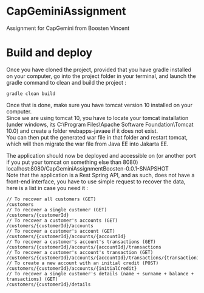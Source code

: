 # CapGeminiAssignment
Assignment for CapGemini from Boosten Vincent

# Build and deploy
Once you have cloned the project, provided that you have gradle installed on your computer, go into the project folder in your terminal, and launch the gradle command to clean and build the project :  
```
gradle clean build
```
Once that is done, make sure you have tomcat version 10 installed on your computer.  
Since we are using tomcat 10, you have to locate your tomcat installation (under windows, its C:\Program Files\Apache Software Foundation\Tomcat 10.0) and create a folder webapps-javaee if it does not exist.  
You can then put the generated war file in that folder and restart tomcat, which will then migrate the war file from Java EE into Jakarta EE.
  
The application should now be deployed and accessible on (or another port if you put your tomcat on something else than 8080) localhost:8080/CapGeminiAssignmentBoosten-0.0.1-SNAPSHOT  
Note that the application is a Rest Spring API, and as such, does not have a front-end interface, you have to use simple request to recover the data, here is a list in case you need it :  
```
// To recover all customers (GET)
/customers
// To recover a single customer (GET)
/customers/{customerId}
// To recover a customer's accounts (GET)
/customers/{customerId}/accounts
// To recover a customer's account (GET)
/customers/{customerId}/accounts/{accountId}
// To recover a customer's account's transactions (GET)
/customers/{customerId}/accounts/{accountId}/transactions
// To recover a customer's account's transaction (GET)
/customers/{customerId}/accounts/{accountId}/transactions/{transactionId}
// To create a new account with an initial credit (POST)
/customers/{customerId}/accounts/{initialCredit}
// To recover a single customer's details (name + surname + balance + transactions) (GET)
/customers/{customerId}/details
```